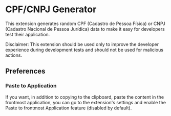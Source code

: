 # CPF/CNPJ Generator

This extension generates random CPF (Cadastro de Pessoa Física) or CNPJ (Cadastro Nacional de Pessoa Jurídica) data to make it easy for developers test their application.

Disclaimer: This extension should be used only to improve the developer experience during development tests and should not be used for malicious actions.

## Preferences

### Paste to Application

If you want, in addition to copying to the clipboard, paste the content in the frontmost application, you can go to the extension's settings and
enable the Paste to frontmost Application feature (disabled by default).
